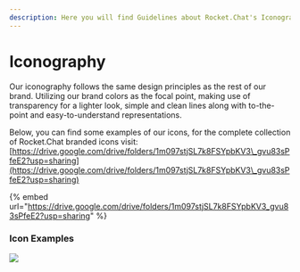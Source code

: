```yaml
---
description: Here you will find Guidelines about Rocket.Chat's Iconography
---
```


# Iconography

Our iconography follows the same design principles as the rest of our brand. Utilizing our brand colors as the focal point, making use of transparency for a lighter look, simple and clean lines along with to-the-point and easy-to-understand representations.

Below, you can find some examples of our icons, for the complete collection of Rocket.Chat branded icons visit: [https://drive.google.com/drive/folders/1m097stjSL7k8FSYpbKV3\_gvu83sPfeE2?usp=sharing](https://drive.google.com/drive/folders/1m097stjSL7k8FSYpbKV3\_gvu83sPfeE2?usp=sharing)

{% embed url="https://drive.google.com/drive/folders/1m097stjSL7k8FSYpbKV3_gvu83sPfeE2?usp=sharing" %}

### Icon Examples

![](<../../../.gitbook/assets/image (661).png>)
